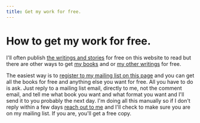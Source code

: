 ```yaml
---
title: Get my work for free.
---
```


# How to get my work for free.

I'll often publish [the writings and stories](/posts) for free on this website to read but there are other ways to get [my books](/books) and or [my other writings](/writings) for free.

The easiest way is to [register to my mailing list on this page](/follow) and you can get all the books for free and anything else you want for free. All you have to do is ask. Just reply to a mailing list email, directly to me, not the comment email, and tell me what book you want and what format you want and I'll send it to you probably the next day. I'm doing all this manually so if I don't reply within a few days [reach out to me](/contact) and I'll check to make sure you are on my mailing list. If you are, you'll get a free copy.